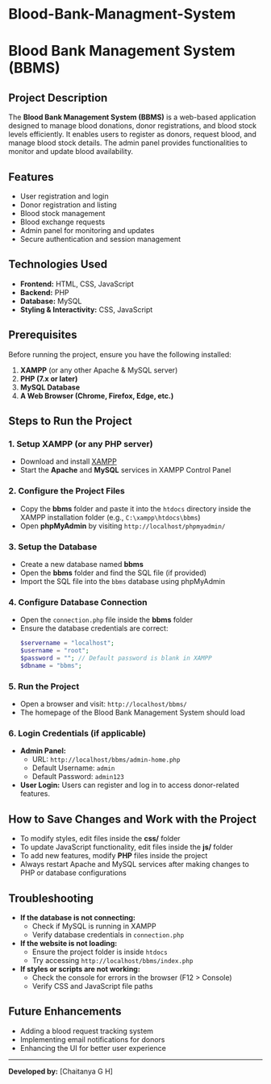 # Blood-Bank-Managment-System
# Blood Bank Management System (BBMS)

## Project Description
The **Blood Bank Management System (BBMS)** is a web-based application designed to manage blood donations, donor registrations, and blood stock levels efficiently. It enables users to register as donors, request blood, and manage blood stock details. The admin panel provides functionalities to monitor and update blood availability.

## Features
- User registration and login
- Donor registration and listing
- Blood stock management
- Blood exchange requests
- Admin panel for monitoring and updates
- Secure authentication and session management

## Technologies Used
- **Frontend:** HTML, CSS, JavaScript
- **Backend:** PHP
- **Database:** MySQL
- **Styling & Interactivity:** CSS, JavaScript

## Prerequisites
Before running the project, ensure you have the following installed:
1. **XAMPP** (or any other Apache & MySQL server)
2. **PHP (7.x or later)**
3. **MySQL Database**
4. **A Web Browser (Chrome, Firefox, Edge, etc.)**

## Steps to Run the Project
### 1. Setup XAMPP (or any PHP server)
- Download and install [XAMPP](https://www.apachefriends.org/index.html)
- Start the **Apache** and **MySQL** services in XAMPP Control Panel

### 2. Configure the Project Files
- Copy the **bbms** folder and paste it into the `htdocs` directory inside the XAMPP installation folder (e.g., `C:\xampp\htdocs\bbms`)
- Open **phpMyAdmin** by visiting `http://localhost/phpmyadmin/`

### 3. Setup the Database
- Create a new database named **bbms**
- Open the **bbms** folder and find the SQL file (if provided)
- Import the SQL file into the `bbms` database using phpMyAdmin

### 4. Configure Database Connection
- Open the `connection.php` file inside the **bbms** folder
- Ensure the database credentials are correct:
  ```php
  $servername = "localhost";
  $username = "root";
  $password = ""; // Default password is blank in XAMPP
  $dbname = "bbms";
  ```

### 5. Run the Project
- Open a browser and visit: `http://localhost/bbms/`
- The homepage of the Blood Bank Management System should load

### 6. Login Credentials (if applicable)
- **Admin Panel:**
  - URL: `http://localhost/bbms/admin-home.php`
  - Default Username: `admin`
  - Default Password: `admin123`
- **User Login:** Users can register and log in to access donor-related features.

## How to Save Changes and Work with the Project
- To modify styles, edit files inside the **css/** folder
- To update JavaScript functionality, edit files inside the **js/** folder
- To add new features, modify **PHP** files inside the project
- Always restart Apache and MySQL services after making changes to PHP or database configurations

## Troubleshooting
- **If the database is not connecting:**
  - Check if MySQL is running in XAMPP
  - Verify database credentials in `connection.php`
- **If the website is not loading:**
  - Ensure the project folder is inside `htdocs`
  - Try accessing `http://localhost/bbms/index.php`
- **If styles or scripts are not working:**
  - Check the console for errors in the browser (F12 > Console)
  - Verify CSS and JavaScript file paths

## Future Enhancements
- Adding a blood request tracking system
- Implementing email notifications for donors
- Enhancing the UI for better user experience

---
**Developed by:** [Chaitanya G H]

